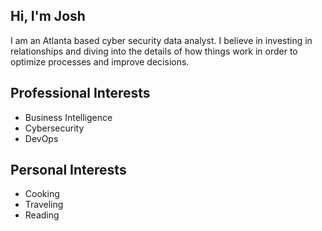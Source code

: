 ## Hi, I'm Josh
I am an Atlanta based cyber security data analyst. I believe in investing in relationships and diving into the details of how things work in order to optimize processes and improve decisions.  

## Professional Interests
* Business Intelligence
* Cybersecurity
* DevOps

## Personal Interests
* Cooking
* Traveling
* Reading
